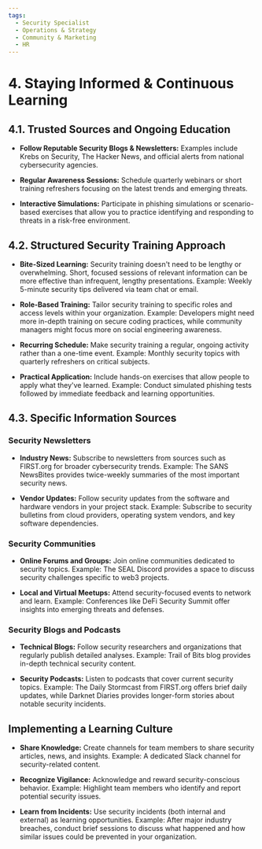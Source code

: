 ```yaml
---
tags:
  - Security Specialist
  - Operations & Strategy
  - Community & Marketing
  - HR
---
```


# 4. Staying Informed & Continuous Learning

## 4.1. Trusted Sources and Ongoing Education

- **Follow Reputable Security Blogs & Newsletters:**
Examples include Krebs on Security, The Hacker News, and official alerts from national cybersecurity agencies.

- **Regular Awareness Sessions:**
Schedule quarterly webinars or short training refreshers focusing on the latest trends and emerging threats.

- **Interactive Simulations:**
Participate in phishing simulations or scenario-based exercises that allow you to practice identifying and responding to threats in a risk-free environment.

## 4.2. Structured Security Training Approach

- **Bite-Sized Learning:**
Security training doesn't need to be lengthy or overwhelming. Short, focused sessions of relevant information can be more effective than infrequent, lengthy presentations.
Example: Weekly 5-minute security tips delivered via team chat or email.

- **Role-Based Training:**
Tailor security training to specific roles and access levels within your organization.
Example: Developers might need more in-depth training on secure coding practices, while community managers might focus more on social engineering awareness.

- **Recurring Schedule:**
Make security training a regular, ongoing activity rather than a one-time event.
Example: Monthly security topics with quarterly refreshers on critical subjects.

- **Practical Application:**
Include hands-on exercises that allow people to apply what they've learned.
Example: Conduct simulated phishing tests followed by immediate feedback and learning opportunities.

## 4.3. Specific Information Sources

### Security Newsletters

- **Industry News:**
Subscribe to newsletters from sources such as FIRST.org for broader cybersecurity trends.
Example: The SANS NewsBites provides twice-weekly summaries of the most important security news.

- **Vendor Updates:**
Follow security updates from the software and hardware vendors in your project stack.
Example: Subscribe to security bulletins from cloud providers, operating system vendors, and key software dependencies.

### Security Communities

- **Online Forums and Groups:**
Join online communities dedicated to security topics.
Example: The SEAL Discord provides a space to discuss security challenges specific to web3 projects.

- **Local and Virtual Meetups:**
Attend security-focused events to network and learn.
Example: Conferences like DeFi Security Summit offer insights into emerging threats and defenses.

### Security Blogs and Podcasts

- **Technical Blogs:**
Follow security researchers and organizations that regularly publish detailed analyses.
Example: Trail of Bits blog provides in-depth technical security content.

- **Security Podcasts:**
Listen to podcasts that cover current security topics.
Example: The Daily Stormcast from FIRST.org offers brief daily updates, while Darknet Diaries provides longer-form stories about notable security incidents.

## Implementing a Learning Culture

- **Share Knowledge:**
Create channels for team members to share security articles, news, and insights.
Example: A dedicated Slack channel for security-related content.

- **Recognize Vigilance:**
Acknowledge and reward security-conscious behavior.
Example: Highlight team members who identify and report potential security issues.

- **Learn from Incidents:**
Use security incidents (both internal and external) as learning opportunities.
Example: After major industry breaches, conduct brief sessions to discuss what happened and how similar issues could be prevented in your organization.
